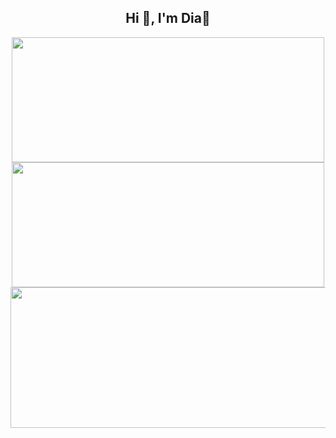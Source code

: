 <h2 align="center">Hi 👋, I'm Dia🌸</h2>

<div align="center">
<img src="https://github-readme-stats.vercel.app/api?username=diatrcz&theme=omni&hide_border=false&include_all_commits=false&count_private=false" height="200" width="500">
<img src="https://github-readme-streak-stats.herokuapp.com/?user=diatrcz&theme=omni&hide_border=false" height=200" width="500">
<img src="https://github-readme-stats.vercel.app/api/top-langs/?username=diatrcz&hide=jupyter%20notebook&theme=omni&hide_border=false&include_all_commits=false&count_private=true&layout=compact" height="225" width="575">
</div>
